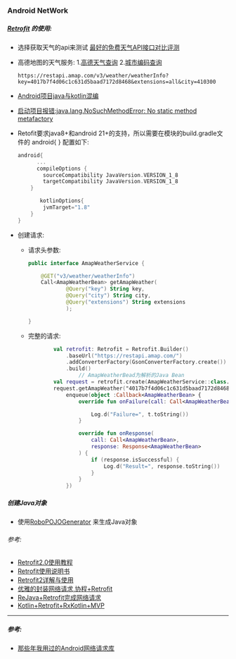 ### Android NetWork



##### [Retrofit](https://square.github.io/retrofit/) 的使用:

* 选择获取天气的api来测试 [最好的免费天气API接口对比评测](https://segmentfault.com/a/1190000041210520) 

* 高德地图的天气服务: 1.[高德天气查询](https://lbs.amap.com/api/webservice/guide/api/weatherinfo/) 2.[城市编码查询](https://lbs.amap.com/api/webservice/download) 

  ```
  https://restapi.amap.com/v3/weather/weatherInfo?key=4017b7f4d06c1c631d5baad7172d8468&extensions=all&city=410300
  ```

* [Android项目java与kotlin混编](https://blog.csdn.net/Cyanogen_dom/article/details/107876869) 

* [启动项目报错:java.lang.NoSuchMethodError: No static method metafactory](https://github.com/likaiyuan559/TouchEffects/issues/12) 

* Retofit要求java8+和android 21+的支持，所以需要在模块的build.gradle文件的 android{ } 配置如下:

  ```kotlin
  android{
  		...
      	compileOptions {
          sourceCompatibility JavaVersion.VERSION_1_8
          targetCompatibility JavaVersion.VERSION_1_8
      }
  
         kotlinOptions{
          jvmTarget="1.8"
      }    
  }
  ```

* 创建请求:

  * 请求头参数:

    ```kotlin
    public interface AmapWeatherService {
    
        @GET("v3/weather/weatherInfo")
        Call<AmapWeatherBean> getAmapWeather(
                @Query("key") String key,
                @Query("city") String city,
                @Query("extensions") String extensions
                );
    
    }
    ```

  * 完整的请求:

    ```kotlin
            val retrofit: Retrofit = Retrofit.Builder()
                .baseUrl("https://restapi.amap.com/")
                .addConverterFactory(GsonConverterFactory.create())
                .build()
    				// AmapWeatherBead为解析的Java Bean
            val request = retrofit.create(AmapWeatherService::class.java)
            request.getAmapWeather("4017b7f4d06c1c631d5baad7172d8468", "410300","all").
                enqueue(object :Callback<AmapWeatherBean> {
                    override fun onFailure(call: Call<AmapWeatherBean>, t: Throwable) {
    
                        Log.d("Failure=", t.toString())
                    }
    
                    override fun onResponse(
                        call: Call<AmapWeatherBean>,
                        response: Response<AmapWeatherBean>
                    ) {
                        if (response.isSuccessful) {
                            Log.d("Result=", response.toString())
                        }
                    }
                })
    ```

    

##### 创建Java对象

* 使用[RoboPOJOGenerator](https://plugins.jetbrains.com/plugin/8634-robopojogenerator) 来生成Java对象



###### 参考:

* [Retrofit2.0使用教程](https://juejin.cn/post/6844903751438827527) 
* [Retrofit使用说明书](https://juejin.cn/post/6844904190314037262) 
* [Retrofit2详解与使用](https://blog.csdn.net/m0_37796683/article/details/90702095) 
* [优雅的封装网络请求,协程+Retrofit](https://juejin.cn/post/6959115482511343647) 
* [ReJava+Retrofit完成网络请求](https://segmentfault.com/a/1190000018253015) 
* [Kotlin+Retrofit+RxKotlin+MVP](https://juejin.cn/post/6844903542151446542) 











-----



##### 参考:

* [那些年我用过的Android网络请求库](https://blog.51cto.com/u_15060510/2641038) 
